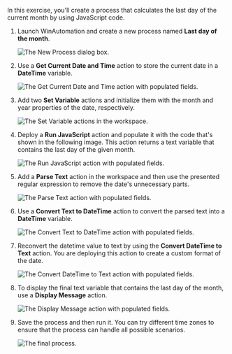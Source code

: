 In this exercise, you'll create a process that calculates the last day of the current month by using JavaScript code. 

1. Launch WinAutomation and create a new process named **Last day of the month**.

    ![The New Process dialog box.](..\media\new-process-javascript-example.png)

1. Use a **Get Current Date and Time** action to store the current date in a **DateTime** variable.

    ![The Get Current Date and Time action with populated fields.](..\media\get-current-date.png)

1. Add two **Set Variable** actions and initialize them with the month and year properties of the date, respectively. 

    ![The Set Variable actions in the workspace.](..\media\set-variables.png)

1. Deploy a **Run JavaScript** action and populate it with the code that's shown in the following image. This action returns a text variable that contains the last day of the given month.

    ![The Run JavaScript action with populated fields.](..\media\run-javascript-example.png)

1. Add a **Parse Text** action in the workspace and then use the presented regular expression to remove the date's unnecessary parts. 

    ![The Parse Text action with populated fields.](..\media\parse-text.png)

1. Use a **Convert Text to DateTime** action to convert the parsed text into a **DateTime** variable.

    ![The Convert Text to DateTime action with populated fields.](..\media\convert-text-date.png)

1. Reconvert the datetime value to text by using the **Convert DateTime to Text** action. You are deploying this action to create a custom format of the date.

    ![The Convert DateTime to Text action with populated fields.](..\media\convert-date-text.png)

1. To display the final text variable that contains the last day of the month, use a **Display Message** action.

    ![The Display Message action with populated fields.](..\media\display-message.png)   

1. Save the process and then run it. You can try different time zones to ensure that the process can handle all possible scenarios.

    ![The final process.](..\media\final-process-javascript.png)   
